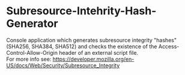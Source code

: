 # Subresource-Intehrity-Hash-Generator

Console application which generates subresource integrity "hashes"(SHA256, SHA384, SHA512) and checks the existence of the 
Access-Control-Allow-Origin header of an external script file.\
For more info see: https://developer.mozilla.org/en-US/docs/Web/Security/Subresource_Integrity
